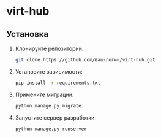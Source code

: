 # virt-hub

## Установка

1. Клонируйте репозиторий:

    ```bash
    git clone https://github.com/ваш-логин/virt-hub.git
    ```

2. Установите зависимости:

    ```bash
    pip install -r requirements.txt
    ```

3. Примените миграции:

    ```bash
    python manage.py migrate
    ```

4. Запустите сервер разработки:

    ```bash
    python manage.py runserver
    ```
